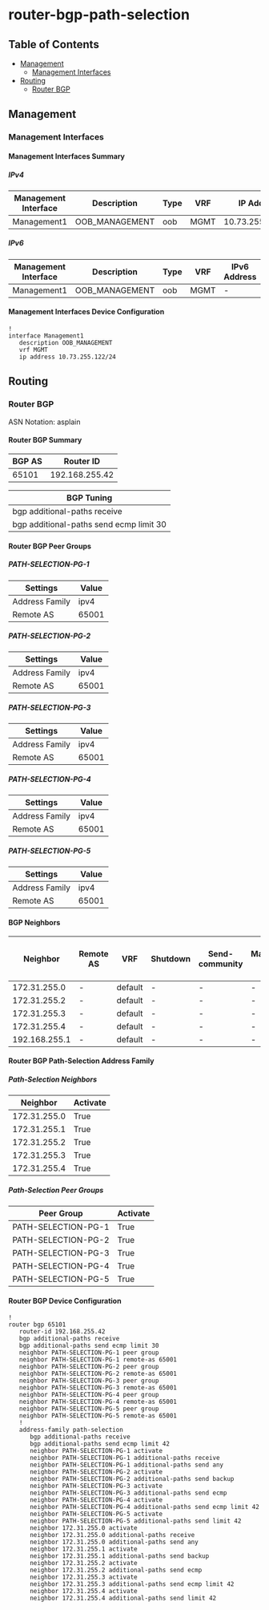 # router-bgp-path-selection

## Table of Contents

- [Management](#management)
  - [Management Interfaces](#management-interfaces)
- [Routing](#routing)
  - [Router BGP](#router-bgp)

## Management

### Management Interfaces

#### Management Interfaces Summary

##### IPv4

| Management Interface | Description | Type | VRF | IP Address | Gateway |
| -------------------- | ----------- | ---- | --- | ---------- | ------- |
| Management1 | OOB_MANAGEMENT | oob | MGMT | 10.73.255.122/24 | 10.73.255.2 |

##### IPv6

| Management Interface | Description | Type | VRF | IPv6 Address | IPv6 Gateway |
| -------------------- | ----------- | ---- | --- | ------------ | ------------ |
| Management1 | OOB_MANAGEMENT | oob | MGMT | - | - |

#### Management Interfaces Device Configuration

```eos
!
interface Management1
   description OOB_MANAGEMENT
   vrf MGMT
   ip address 10.73.255.122/24
```

## Routing

### Router BGP

ASN Notation: asplain

#### Router BGP Summary

| BGP AS | Router ID |
| ------ | --------- |
| 65101 | 192.168.255.42 |

| BGP Tuning |
| ---------- |
| bgp additional-paths receive |
| bgp additional-paths send ecmp limit 30 |

#### Router BGP Peer Groups

##### PATH-SELECTION-PG-1

| Settings | Value |
| -------- | ----- |
| Address Family | ipv4 |
| Remote AS | 65001 |

##### PATH-SELECTION-PG-2

| Settings | Value |
| -------- | ----- |
| Address Family | ipv4 |
| Remote AS | 65001 |

##### PATH-SELECTION-PG-3

| Settings | Value |
| -------- | ----- |
| Address Family | ipv4 |
| Remote AS | 65001 |

##### PATH-SELECTION-PG-4

| Settings | Value |
| -------- | ----- |
| Address Family | ipv4 |
| Remote AS | 65001 |

##### PATH-SELECTION-PG-5

| Settings | Value |
| -------- | ----- |
| Address Family | ipv4 |
| Remote AS | 65001 |

#### BGP Neighbors

| Neighbor | Remote AS | VRF | Shutdown | Send-community | Maximum-routes | Allowas-in | BFD | RIB Pre-Policy Retain | Route-Reflector Client | Passive | TTL Max Hops |
| -------- | --------- | --- | -------- | -------------- | -------------- | ---------- | --- | --------------------- | ---------------------- | ------- | ------------ |
| 172.31.255.0 | - | default | - | - | - | - | - | - | - | - | - |
| 172.31.255.2 | - | default | - | - | - | - | - | - | - | - | - |
| 172.31.255.3 | - | default | - | - | - | - | - | - | - | - | - |
| 172.31.255.4 | - | default | - | - | - | - | - | - | - | - | - |
| 192.168.255.1 | - | default | - | - | - | - | - | - | - | - | - |

#### Router BGP Path-Selection Address Family

##### Path-Selection Neighbors

| Neighbor | Activate |
| -------- | -------- |
| 172.31.255.0 | True |
| 172.31.255.1 | True |
| 172.31.255.2 | True |
| 172.31.255.3 | True |
| 172.31.255.4 | True |

##### Path-Selection Peer Groups

| Peer Group | Activate |
| ---------- | -------- |
| PATH-SELECTION-PG-1 | True |
| PATH-SELECTION-PG-2 | True |
| PATH-SELECTION-PG-3 | True |
| PATH-SELECTION-PG-4 | True |
| PATH-SELECTION-PG-5 | True |

#### Router BGP Device Configuration

```eos
!
router bgp 65101
   router-id 192.168.255.42
   bgp additional-paths receive
   bgp additional-paths send ecmp limit 30
   neighbor PATH-SELECTION-PG-1 peer group
   neighbor PATH-SELECTION-PG-1 remote-as 65001
   neighbor PATH-SELECTION-PG-2 peer group
   neighbor PATH-SELECTION-PG-2 remote-as 65001
   neighbor PATH-SELECTION-PG-3 peer group
   neighbor PATH-SELECTION-PG-3 remote-as 65001
   neighbor PATH-SELECTION-PG-4 peer group
   neighbor PATH-SELECTION-PG-4 remote-as 65001
   neighbor PATH-SELECTION-PG-5 peer group
   neighbor PATH-SELECTION-PG-5 remote-as 65001
   !
   address-family path-selection
      bgp additional-paths receive
      bgp additional-paths send ecmp limit 42
      neighbor PATH-SELECTION-PG-1 activate
      neighbor PATH-SELECTION-PG-1 additional-paths receive
      neighbor PATH-SELECTION-PG-1 additional-paths send any
      neighbor PATH-SELECTION-PG-2 activate
      neighbor PATH-SELECTION-PG-2 additional-paths send backup
      neighbor PATH-SELECTION-PG-3 activate
      neighbor PATH-SELECTION-PG-3 additional-paths send ecmp
      neighbor PATH-SELECTION-PG-4 activate
      neighbor PATH-SELECTION-PG-4 additional-paths send ecmp limit 42
      neighbor PATH-SELECTION-PG-5 activate
      neighbor PATH-SELECTION-PG-5 additional-paths send limit 42
      neighbor 172.31.255.0 activate
      neighbor 172.31.255.0 additional-paths receive
      neighbor 172.31.255.0 additional-paths send any
      neighbor 172.31.255.1 activate
      neighbor 172.31.255.1 additional-paths send backup
      neighbor 172.31.255.2 activate
      neighbor 172.31.255.2 additional-paths send ecmp
      neighbor 172.31.255.3 activate
      neighbor 172.31.255.3 additional-paths send ecmp limit 42
      neighbor 172.31.255.4 activate
      neighbor 172.31.255.4 additional-paths send limit 42
```
